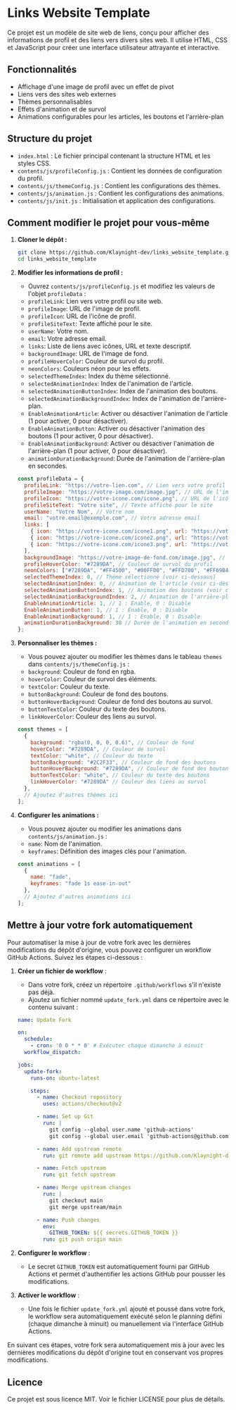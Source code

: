 # Links Website Template

Ce projet est un modèle de site web de liens, conçu pour afficher des informations de profil et des liens vers divers sites web. Il utilise HTML, CSS et JavaScript pour créer une interface utilisateur attrayante et interactive.

## Fonctionnalités

- Affichage d'une image de profil avec un effet de pivot
- Liens vers des sites web externes
- Thèmes personnalisables
- Effets d'animation et de survol
- Animations configurables pour les articles, les boutons et l'arrière-plan

## Structure du projet

- `index.html` : Le fichier principal contenant la structure HTML et les styles CSS.
- `contents/js/profileConfig.js` : Contient les données de configuration du profil.
- `contents/js/themeConfig.js` : Contient les configurations des thèmes.
- `contents/js/animation.js` : Contient les configurations des animations.
- `contents/js/init.js` : Initialisation et application des configurations.

## Comment modifier le projet pour vous-même

1. **Cloner le dépôt :**

    ```sh
    git clone https://github.com/Klaynight-dev/links_website_template.git
    cd links_website_template
    ```

2. **Modifier les informations de profil :**
    - Ouvrez `contents/js/profileConfig.js` et modifiez les valeurs de l'objet `profileData` :
    - `profileLink`: Lien vers votre profil ou site web.
    - `profileImage`: URL de l'image de profil.
    - `profileIcon`: URL de l'icône de profil.
    - `profileSiteText`: Texte affiché pour le site.
    - `userName`: Votre nom.
    - `email`: Votre adresse email.
    - `links`: Liste de liens avec icônes, URL et texte descriptif.
    - `backgroundImage`: URL de l'image de fond.
    - `profileHoverColor`: Couleur de survol du profil.
    - `neonColors`: Couleurs néon pour les effets.
    - `selectedThemeIndex`: Index du thème sélectionné.
    - `selectedAnimationIndex`: Index de l'animation de l'article.
    - `selectedAnimationButtonIndex`: Index de l'animation des boutons.
    - `selectedAnimationBackgroundIndex`: Index de l'animation de l'arrière-plan.
    - `EnableAnimationArticle`: Activer ou désactiver l'animation de l'article (1 pour activer, 0 pour désactiver).
    - `EnableAnimationButton`: Activer ou désactiver l'animation des boutons (1 pour activer, 0 pour désactiver).
    - `EnableAnimationBackground`: Activer ou désactiver l'animation de l'arrière-plan (1 pour activer, 0 pour désactiver).
    - `animationDurationBackground`: Durée de l'animation de l'arrière-plan en secondes.

    ```js
    const profileData = {
      profileLink: "https://votre-lien.com", // Lien vers votre profil ou site web
      profileImage: "https://votre-image.com/image.jpg", // URL de l'image de profil
      profileIcon: "https://votre-icone.com/icone.png", // URL de l'icône de profil
      profileSiteText: "Votre site", // Texte affiché pour le site
      userName: "Votre Nom", // Votre nom
      email: "votre.email@exemple.com", // Votre adresse email
      links: [
        { icon: "https://votre-icone.com/icone1.png", url: "https://votre-lien1.com", text: "Lien 1" }, // Premier lien
        { icon: "https://votre-icone.com/icone2.png", url: "https://votre-lien2.com", text: "Lien 2" }, // Deuxième lien
        { icon: "https://votre-icone.com/icone3.png", url: "https://votre-lien3.com", text: "Lien 3" }  // Troisième lien
      ],
      backgroundImage: "https://votre-image-de-fond.com/image.jpg", // URL de l'image de fond
      profileHoverColor: "#7289DA", // Couleur de survol du profil
      neonColors: ["#7289DA", "#FF4500", "#00FF00", "#FFD700", "#FF69B4"], // Couleurs néon pour les effets
      selectedThemeIndex: 0, // Thème sélectionné (voir ci-dessous)
      selectedAnimationIndex: 0, // Animation de l'article (voir ci-dessous)
      selectedAnimationButtonIndex: 1, // Animation des boutons (voir ci-dessous)
      selectedAnimationBackgroundIndex: 2, // Animation de l'arrière-plan (voir ci-dessous)
      EnableAnimationArticle: 1, // 1 : Enable, 0 : Disable
      EnableAnimationButton: 1, // 1 : Enable, 0 : Disable
      EnableAnimationBackground: 1, // 1 : Enable, 0 : Disable
      animationDurationBackground: 30 // Durée de l'animation en secondes
    };
    ```

3. **Personnaliser les thèmes :**
    - Vous pouvez ajouter ou modifier les thèmes dans le tableau `themes` dans `contents/js/themeConfig.js` :
    - `background`: Couleur de fond en rgba.
    - `hoverColor`: Couleur de survol des éléments.
    - `textColor`: Couleur du texte.
    - `buttonBackground`: Couleur de fond des boutons.
    - `buttonHoverBackground`: Couleur de fond des boutons au survol.
    - `buttonTextColor`: Couleur du texte des boutons.
    - `linkHoverColor`: Couleur des liens au survol.

    ```js
    const themes = [
      {
        background: "rgba(0, 0, 0, 0.6)", // Couleur de fond
        hoverColor: "#7289DA", // Couleur de survol
        textColor: "white", // Couleur du texte
        buttonBackground: "#2C2F33", // Couleur de fond des boutons
        buttonHoverBackground: "#7289DA", // Couleur de fond des boutons au survol
        buttonTextColor: "white", // Couleur du texte des boutons
        linkHoverColor: "#7289DA" // Couleur des liens au survol
      },
      // Ajoutez d'autres thèmes ici
    ];
    ```

4. **Configurer les animations :**
    - Vous pouvez ajouter ou modifier les animations dans `contents/js/animation.js` :
    - `name`: Nom de l'animation.
    - `keyframes`: Définition des images clés pour l'animation.

    ```js
    const animations = [
      {
        name: "fade",
        keyframes: "fade 1s ease-in-out"
      },
      // Ajoutez d'autres animations ici
    ];
    ```

## Mettre à jour votre fork automatiquement

Pour automatiser la mise à jour de votre fork avec les dernières modifications du dépôt d'origine, vous pouvez configurer un workflow GitHub Actions. Suivez les étapes ci-dessous :

1. **Créer un fichier de workflow** :
    - Dans votre fork, créez un répertoire `.github/workflows` s'il n'existe pas déjà.
    - Ajoutez un fichier nommé `update_fork.yml` dans ce répertoire avec le contenu suivant :

    ```yaml
    name: Update Fork

    on:
      schedule:
        - cron: '0 0 * * 0' # Exécuter chaque dimanche à minuit
      workflow_dispatch:

    jobs:
      update-fork:
        runs-on: ubuntu-latest

        steps:
          - name: Checkout repository
            uses: actions/checkout@v2

          - name: Set up Git
            run: |
              git config --global user.name 'github-actions'
              git config --global user.email 'github-actions@github.com'

          - name: Add upstream remote
            run: git remote add upstream https://github.com/Klaynight-dev/links_website_template.git

          - name: Fetch upstream
            run: git fetch upstream

          - name: Merge upstream changes
            run: |
              git checkout main
              git merge upstream/main

          - name: Push changes
            env:
              GITHUB_TOKEN: ${{ secrets.GITHUB_TOKEN }}
            run: git push origin main
    ```

2. **Configurer le workflow** :
    - Le secret `GITHUB_TOKEN` est automatiquement fourni par GitHub Actions et permet d'authentifier les actions GitHub pour pousser les modifications.

3. **Activer le workflow** :
    - Une fois le fichier `update_fork.yml` ajouté et poussé dans votre fork, le workflow sera automatiquement exécuté selon le planning défini (chaque dimanche à minuit) ou manuellement via l'interface GitHub Actions.

En suivant ces étapes, votre fork sera automatiquement mis à jour avec les dernières modifications du dépôt d'origine tout en conservant vos propres modifications.

## Licence

Ce projet est sous licence MIT. Voir le fichier LICENSE pour plus de détails.